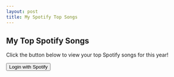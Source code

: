 ```yaml
---
layout: post
title: My Spotify Top Songs
---
```


## My Top Spotify Songs

<p>Click the button below to view your top Spotify songs for this year!</p>

<button id="loginButton">Login with Spotify</button>

<div id="topSongs"></div>

<script>
  document.getElementById('loginButton').addEventListener('click', function() {
    // Redirect to Spotify login
    var client_id = 'YOUR_SPOTIFY_CLIENT_ID';
    var redirect_uri = 'YOUR_REDIRECT_URI'; // Must be in the list of Redirect URIs for your Spotify App
    var scopes = 'user-top-read'; // Requesting permission to read user's top tracks
    var url = 'https://accounts.spotify.com/authorize?response_type=code&client_id=' + client_id + 
              '&scope=' + encodeURIComponent(scopes) + 
              '&redirect_uri=' + encodeURIComponent(redirect_uri);
    window.location = url;
  });

  // Check for Spotify authorization code in the URL
  var urlParams = new URLSearchParams(window.location.search);
  var code = urlParams.get('code');
  if (code) {
    // You have the authorization code, so you can now request the access token.
    // Since Jekyll is static, you'll need a server-side component to handle this securely.
    // The following fetch assumes you have a server-side endpoint that accepts the code and returns the access token.

    fetch('https://top-albums-7afbbed9dee6.herokuapp.com/', {
      method: 'POST',
      body: JSON.stringify({ code: code }),
    })
      .then(response => response.json())
      .then(data => {
        // Use the access token to fetch the top songs
        var accessToken = data.access_token;
        fetch('https://api.spotify.com/v1/me/top/tracks?time_range=medium_term', {
          headers: { 'Authorization': 'Bearer ' + accessToken },
        })
          .then(response => response.json())
          .then(data => {
            // Display the top songs
            var topSongsDiv = document.getElementById('topSongs');
            data.items.forEach(track => {
              topSongsDiv.innerHTML += '<p>' + track.name + ' by ' + track.artists[0].name + '</p>';
            });
          });
      });
  }
</script>
